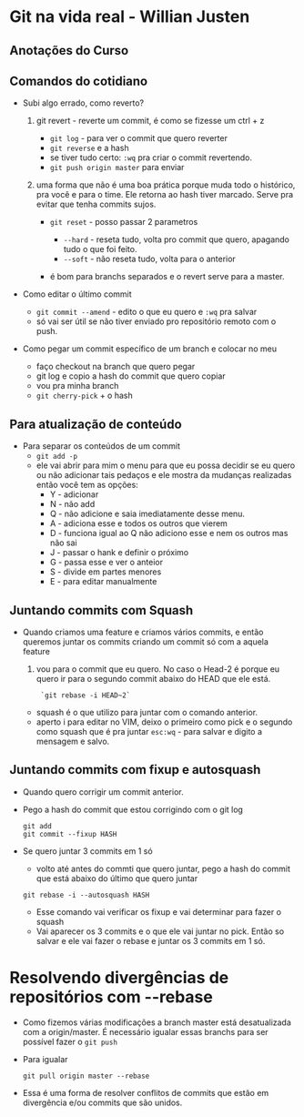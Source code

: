 # Git na vida real - Willian Justen
## Anotações do Curso


## Comandos do cotidiano

* Subi algo errado, como reverto?

    1. git revert - reverte um commit, é como se fizesse um ctrl + z
        - `git log` - para ver o commit que quero reverter
        - `git reverse` e a hash
        - se tiver tudo certo: `:wq` pra criar o commit revertendo.
        - `git push origin master` para enviar
    
    2. uma forma que não é uma boa prática porque muda todo o histórico, pra você e para o time. Ele retorna ao hash tiver marcado. Serve pra evitar que tenha commits sujos.
        - `git reset` - posso passar 2 parametros
            - `--hard` - reseta tudo, volta pro commit que quero, apagando tudo o que foi feito.
            - `--soft` - não reseta tudo, volta para o anterior
        
        - é bom para branchs separados e o revert serve para a master.

* Como editar o último commit

    - `git commit --amend` - edito o que eu quero e `:wq` pra salvar
    - só vai ser útil se não tiver enviado pro repositório remoto com o push.


* Como pegar um commit específico de um branch e colocar no meu
    - faço checkout na branch que quero pegar
    - git log e copio a hash do commit que quero copiar
    - vou pra minha branch
    - `git cherry-pick` + o hash


## Para atualização de conteúdo

- Para separar os conteúdos de um commit
    - `git add -p`
    - ele vai abrir para mim o menu para que eu possa decidir se eu quero ou não adicionar tais pedaços e ele mostra da mudanças realizadas então você tem as opções:
        - Y - adicionar
        - N - não add
        - Q - não adicione e saia imediatamente desse menu.
        - A - adiciona esse e todos os outros que vierem 
        - D - funciona igual ao Q não adiciono esse e nem os outros mas não sai
        - J - passar o hank e definir o próximo
        - G - passa esse e ver o anteior
        - S - divide em partes menores
        - E - para editar manualmente

## Juntando commits com Squash

- Quando criamos uma feature e criamos vários commits, e então queremos juntar os commits criando um commit só com a aquela feature

    1. vou para o commit que eu quero. No caso o Head-2 é porque eu quero ir para o segundo commit abaixo do HEAD que ele está.
            
            `git rebase -i HEAD~2`

    - squash é o que utilizo para juntar com o comando anterior.
    - aperto i para editar no VIM, deixo o primeiro como pick e o segundo como squash que é pra juntar
    `esc:wq` - para salvar e digito a mensagem e salvo.
## Juntando commits com fixup e autosquash

- Quando quero corrigir um commit anterior.
- Pego a hash do commit que estou corrigindo com o git log

      git add
      git commit --fixup HASH


- Se quero juntar 3 commits em 1 só
    - volto até antes do commti que quero juntar, pego a hash do commit que está abaixo do último que quero juntar
    
    `git rebase -i --autosquash HASH`

    - Esse comando vai verificar os fixup e vai determinar para fazer o squash
    - Vai aparecer os 3 commits e o que ele vai juntar no pick. Então so salvar e ele vai fazer o rebase e juntar os 3 commits em 1 só.

# Resolvendo divergências de repositórios com --rebase

- Como fizemos várias modificações a branch master está desatualizada com a origin/master. É necessário igualar essas branchs para ser possível fazer o `git push`
- Para igualar
      
      git pull origin master --rebase
- Essa é uma forma de resolver conflitos de commits que estão em divergência e/ou commits que são unidos.
